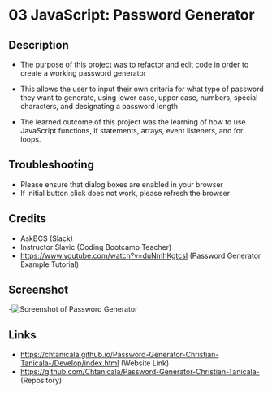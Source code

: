 # 03 JavaScript: Password Generator

## Description
- The purpose of this project was to refactor and edit code in order to create a working password generator

- This allows the user to input their own criteria for what type of password they want to generate, using lower case, upper case, numbers, special characters, and designating a password length

- The learned outcome of this project was the learning of how to use JavaScript functions, if statements, arrays, event listeners, and for loops.

## Troubleshooting
- Please ensure that dialog boxes are enabled in your browser
- If initial button click does not work, please refresh the browser

## Credits
- AskBCS (Slack)
- Instructor Slavic (Coding Bootcamp Teacher)
- https://www.youtube.com/watch?v=duNmhKgtcsI (Password Generator Example Tutorial)

## Screenshot
-![Screenshot of Password Generator](https://raw.githubusercontent.com/Chtanicala/Password-Generator-Christian-Tanicala-/master/Assets/FinalProduct.PNG)

## Links
- https://chtanicala.github.io/Password-Generator-Christian-Tanicala-/Develop/index.html (Website Link)
- https://github.com/Chtanicala/Password-Generator-Christian-Tanicala- (Repository)
